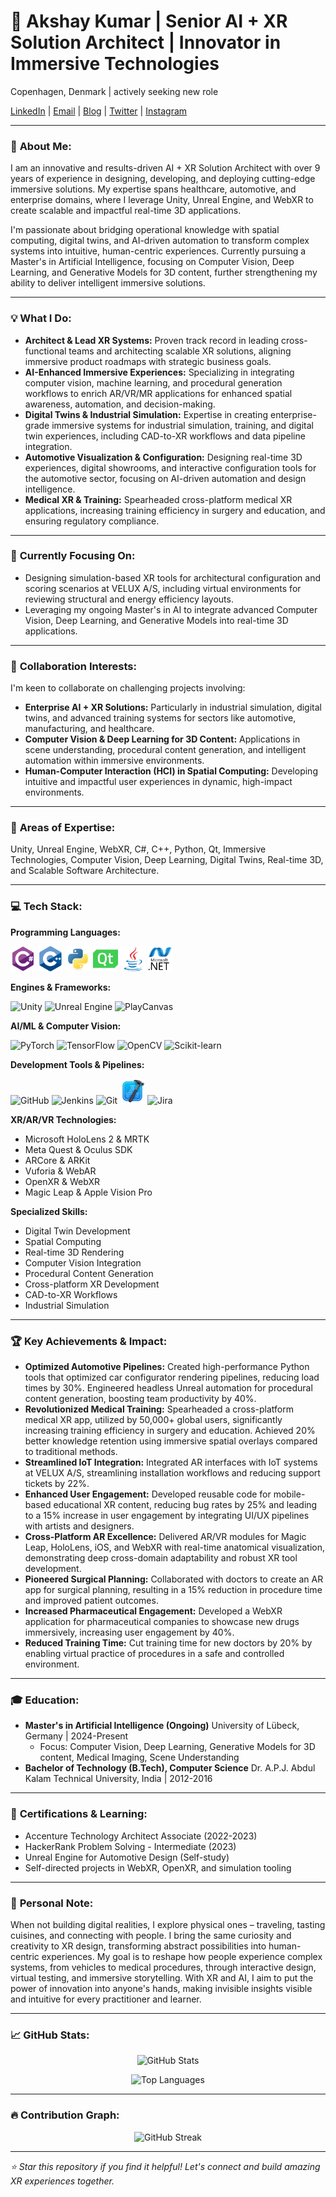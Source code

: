 # 💫 Akshay Kumar | Senior AI + XR Solution Architect | Innovator in Immersive Technologies

Copenhagen, Denmark | actively seeking new role

[LinkedIn](https://www.linkedin.com/in/akshay-kumar-august03/) | [Email](mailto:baliyan.akr@gmail.com) | [Blog](https://medium.com/@techieAKR) | [Twitter](https://twitter.com/techieAKR) | [Instagram](https://www.instagram.com/techieakr/)

---

### 🚀 **About Me:**

I am an innovative and results-driven AI + XR Solution Architect with over 9 years of experience in designing, developing, and deploying cutting-edge immersive solutions. My expertise spans healthcare, automotive, and enterprise domains, where I leverage Unity, Unreal Engine, and WebXR to create scalable and impactful real-time 3D applications.

I'm passionate about bridging operational knowledge with spatial computing, digital twins, and AI-driven automation to transform complex systems into intuitive, human-centric experiences. Currently pursuing a Master's in Artificial Intelligence, focusing on Computer Vision, Deep Learning, and Generative Models for 3D content, further strengthening my ability to deliver intelligent immersive solutions.

---

### 💡 **What I Do:**

* **Architect & Lead XR Systems:** Proven track record in leading cross-functional teams and architecting scalable XR solutions, aligning immersive product roadmaps with strategic business goals.
* **AI-Enhanced Immersive Experiences:** Specializing in integrating computer vision, machine learning, and procedural generation workflows to enrich AR/VR/MR applications for enhanced spatial awareness, automation, and decision-making.
* **Digital Twins & Industrial Simulation:** Expertise in creating enterprise-grade immersive systems for industrial simulation, training, and digital twin experiences, including CAD-to-XR workflows and data pipeline integration.
* **Automotive Visualization & Configuration:** Designing real-time 3D experiences, digital showrooms, and interactive configuration tools for the automotive sector, focusing on AI-driven automation and design intelligence.
* **Medical XR & Training:** Spearheaded cross-platform medical XR applications, increasing training efficiency in surgery and education, and ensuring regulatory compliance.

---

### 🔭 **Currently Focusing On:**

* Designing simulation-based XR tools for architectural configuration and scoring scenarios at VELUX A/S, including virtual environments for reviewing structural and energy efficiency layouts.
* Leveraging my ongoing Master's in AI to integrate advanced Computer Vision, Deep Learning, and Generative Models into real-time 3D applications.

---

### 🤝 **Collaboration Interests:**

I'm keen to collaborate on challenging projects involving:

* **Enterprise AI + XR Solutions:** Particularly in industrial simulation, digital twins, and advanced training systems for sectors like automotive, manufacturing, and healthcare.
* **Computer Vision & Deep Learning for 3D Content:** Applications in scene understanding, procedural content generation, and intelligent automation within immersive environments.
* **Human-Computer Interaction (HCI) in Spatial Computing:** Developing intuitive and impactful user experiences in dynamic, high-impact environments.

---

### 💬 **Areas of Expertise:**

Unity, Unreal Engine, WebXR, C#, C++, Python, Qt, Immersive Technologies, Computer Vision, Deep Learning, Digital Twins, Real-time 3D, and Scalable Software Architecture.

---

### 💻 **Tech Stack:**

**Programming Languages:**

<p align="left">
<img src="https://raw.githubusercontent.com/devicons/devicon/master/icons/csharp/csharp-original.svg" alt="C#" width="40" height="40"/>
<img src="https://raw.githubusercontent.com/devicons/devicon/master/icons/cplusplus/cplusplus-original.svg" alt="C++" width="40" height="40"/>
<img src="https://raw.githubusercontent.com/devicons/devicon/master/icons/python/python-original.svg" alt="Python" width="40" height="40"/>
<img src="https://raw.githubusercontent.com/devicons/devicon/master/icons/qt/qt-original.svg" alt="Qt" width="40" height="40"/>
<img src="https://raw.githubusercontent.com/devicons/devicon/master/icons/java/java-original.svg" alt="Java" width="40" height="40"/>
<img src="https://raw.githubusercontent.com/devicons/devicon/master/icons/dot-net/dot-net-original-wordmark.svg" alt=".NET" width="40" height="40"/>
</p>

**Engines & Frameworks:**

<p align="left">
<img src="https://www.vectorlogo.zone/logos/unity3d/unity3d-icon.svg" alt="Unity" width="40" height="40"/>
<img src="https://raw.githubusercontent.com/kenangundogan/fontisto/036b7eca71aab1bef8e6a0518f7329f13ed62f6b/icons/svg/brand/unreal-engine.svg" alt="Unreal Engine" width="40" height="40"/>
<img src="https://forum-files-playcanvas-com.s3.dualstack.eu-west-1.amazonaws.com/original/2X/f/f19865d44b5df539a369e8bb815d6001efbc671c.png" alt="PlayCanvas" width="213" height="40"/>
</p>

**AI/ML & Computer Vision:**

<p align="left">
<img src="https://www.vectorlogo.zone/logos/pytorch/pytorch-icon.svg" alt="PyTorch" width="40" height="40"/>
<img src="https://www.vectorlogo.zone/logos/tensorflow/tensorflow-icon.svg" alt="TensorFlow" width="40" height="40"/>
<img src="https://www.vectorlogo.zone/logos/opencv/opencv-icon.svg" alt="OpenCV" width="40" height="40"/>
<img src="https://upload.wikimedia.org/wikipedia/commons/0/05/Scikit_learn_logo_small.svg" alt="Scikit-learn" width="40" height="40"/>
</p>

**Development Tools & Pipelines:**

<p align="left">
<img src="https://www.vectorlogo.zone/logos/github/github-icon.svg" alt="GitHub" width="40" height="40"/>
<img src="https://www.vectorlogo.zone/logos/jenkins/jenkins-icon.svg" alt="Jenkins" width="40" height="40"/>
<img src="https://www.vectorlogo.zone/logos/git-scm/git-scm-icon.svg" alt="Git" width="40" height="40"/>
<img src="https://raw.githubusercontent.com/devicons/devicon/master/icons/xcode/xcode-original.svg" alt="Xcode" width="40" height="40"/>
<img src="https://www.vectorlogo.zone/logos/atlassian_jira/atlassian_jira-icon.svg" alt="Jira" width="40" height="40"/>
</p>

**XR/AR/VR Technologies:**
- Microsoft HoloLens 2 & MRTK
- Meta Quest & Oculus SDK
- ARCore & ARKit
- Vuforia & WebAR
- OpenXR & WebXR
- Magic Leap & Apple Vision Pro

**Specialized Skills:**
- Digital Twin Development
- Spatial Computing
- Real-time 3D Rendering
- Computer Vision Integration
- Procedural Content Generation
- Cross-platform XR Development
- CAD-to-XR Workflows
- Industrial Simulation

---

### 🏆 **Key Achievements & Impact:**

* **Optimized Automotive Pipelines:** Created high-performance Python tools that optimized car configurator rendering pipelines, reducing load times by 30%. Engineered headless Unreal automation for procedural content generation, boosting team productivity by 40%.
* **Revolutionized Medical Training:** Spearheaded a cross-platform medical XR app, utilized by 50,000+ global users, significantly increasing training efficiency in surgery and education. Achieved 20% better knowledge retention using immersive spatial overlays compared to traditional methods.
* **Streamlined IoT Integration:** Integrated AR interfaces with IoT systems at VELUX A/S, streamlining installation workflows and reducing support tickets by 22%.
* **Enhanced User Engagement:** Developed reusable code for mobile-based educational XR content, reducing bug rates by 25% and leading to a 15% increase in user engagement by integrating UI/UX pipelines with artists and designers.
* **Cross-Platform AR Excellence:** Delivered AR/VR modules for Magic Leap, HoloLens, iOS, and WebXR with real-time anatomical visualization, demonstrating deep cross-domain adaptability and robust XR tool development.
* **Pioneered Surgical Planning:** Collaborated with doctors to create an AR app for surgical planning, resulting in a 15% reduction in procedure time and improved patient outcomes.
* **Increased Pharmaceutical Engagement:** Developed a WebXR application for pharmaceutical companies to showcase new drugs immersively, increasing user engagement by 40%.
* **Reduced Training Time:** Cut training time for new doctors by 20% by enabling virtual practice of procedures in a safe and controlled environment.

---

### 🎓 **Education:**

* **Master's in Artificial Intelligence (Ongoing)** 
    University of Lübeck, Germany | 2024-Present
    * Focus: Computer Vision, Deep Learning, Generative Models for 3D content, Medical Imaging, Scene Understanding 
* **Bachelor of Technology (B.Tech), Computer Science** 
    Dr. A.P.J. Abdul Kalam Technical University, India | 2012-2016

---

### 📜 **Certifications & Learning:**

* Accenture Technology Architect Associate (2022-2023) 
* HackerRank Problem Solving - Intermediate (2023)
* Unreal Engine for Automotive Design (Self-study) 
* Self-directed projects in WebXR, OpenXR, and simulation tooling 

---

### 👋 **Personal Note:**

When not building digital realities, I explore physical ones – traveling, tasting cuisines, and connecting with people. I bring the same curiosity and creativity to XR design, transforming abstract possibilities into human-centric experiences. My goal is to reshape how people experience complex systems, from vehicles to medical procedures, through interactive design, virtual testing, and immersive storytelling. With XR and AI, I aim to put the power of innovation into anyone's hands, making invisible insights visible and intuitive for every practitioner and learner.

---

### 📈 **GitHub Stats:**

<p align="center">
<img src="https://github-readme-stats.vercel.app/api?username=techieAKR&show_icons=true&theme=radical" alt="GitHub Stats" />
</p>

<p align="center">
<img src="https://github-readme-stats.vercel.app/api/top-langs/?username=techieAKR&layout=compact&theme=radical" alt="Top Languages" />
</p>

---

### 🔥 **Contribution Graph:**

<p align="center">
<img src="https://github-readme-streak-stats.herokuapp.com/?user=techieAKR&theme=radical" alt="GitHub Streak" />
</p>

---

*⭐ Star this repository if you find it helpful! Let's connect and build amazing XR experiences together.*
